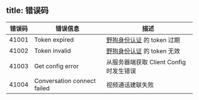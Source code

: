 title: 错误码
---

| 错误码 | 错误信息                       | 描述                                                 |
| ----- | ----------------------------- | --------------------------------------------------- |
| 41001 | Token expired                 | [野狗身份认证](/auth/Android/index.html) 的 token 过期     |
| 41002 | Token invalid                 | [野狗身份认证](/auth/Android/index.html) 的 token 无效     |
| 41003 | Get config error              | 从服务器端获取 Client Config 时发生错误                 |
| 41004 | Conversation connect failed   | 视频通话建联失败                                       |




